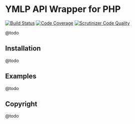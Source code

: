 YMLP API Wrapper for PHP
========================

[![Build Status](https://travis-ci.org/alphagenetica/ymlp.svg)](https://travis-ci.org/alphagenetica/ymlp)
[![Code Coverage](https://scrutinizer-ci.com/g/alphagenetica/ymlp/badges/coverage.png?b=master)](https://scrutinizer-ci.com/g/alphagenetica/ymlp/?branch=master)
[![Scrutinizer Code Quality](https://scrutinizer-ci.com/g/alphagenetica/ymlp/badges/quality-score.png?b=master)](https://scrutinizer-ci.com/g/alphagenetica/ymlp/?branch=master)

@todo


Installation
------------

@todo


Examples
--------

@todo


Copyright
---------

@todo
